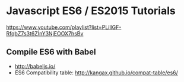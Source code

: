 # Javascript ES6 / ES2015 Tutorials

<https://www.youtube.com/playlist?list=PLillGF-RfqbZ7s3t6ZInY3NjEOOX7hsBv>

## Compile ES6 with Babel

* <http://babeljs.io/>
* ES6 Compatibility table: <http://kangax.github.io/compat-table/es6/>